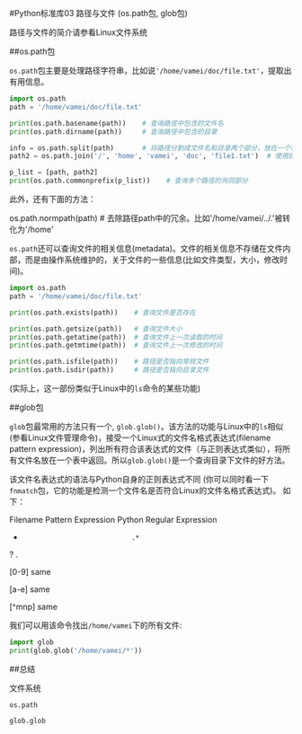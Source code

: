 #Python标准库03 路径与文件 (os.path包, glob包)



 

路径与文件的简介请参看Linux文件系统

 

##os.path包

`os.path`包主要是处理路径字符串，比如说`'/home/vamei/doc/file.txt'`，提取出有用信息。

```python
import os.path
path = '/home/vamei/doc/file.txt'

print(os.path.basename(path))    # 查询路径中包含的文件名
print(os.path.dirname(path))     # 查询路径中包含的目录

info = os.path.split(path)       # 将路径分割成文件名和目录两个部分，放在一个表中返回
path2 = os.path.join('/', 'home', 'vamei', 'doc', 'file1.txt')  # 使用目录名和文件名构成一个路径字符串

p_list = [path, path2]
print(os.path.commonprefix(p_list))    # 查询多个路径的共同部分
```
此外，还有下面的方法：

os.path.normpath(path)   # 去除路径path中的冗余。比如'/home/vamei/../.'被转化为'/home'

 

`os.path`还可以查询文件的相关信息(metadata)。文件的相关信息不存储在文件内部，而是由操作系统维护的，关于文件的一些信息(比如文件类型，大小，修改时间)。

```python
import os.path 
path = '/home/vamei/doc/file.txt'

print(os.path.exists(path))    # 查询文件是否存在

print(os.path.getsize(path))   # 查询文件大小
print(os.path.getatime(path))  # 查询文件上一次读取的时间
print(os.path.getmtime(path))  # 查询文件上一次修改的时间

print(os.path.isfile(path))    # 路径是否指向常规文件
print(os.path.isdir(path))     # 路径是否指向目录文件
```
 (实际上，这一部份类似于Linux中的`ls`命令的某些功能)

 

##glob包

`glob`包最常用的方法只有一个, `glob.glob()`。该方法的功能与Linux中的`ls`相似(参看Linux文件管理命令)，接受一个Linux式的文件名格式表达式(filename pattern expression)，列出所有符合该表达式的文件（与正则表达式类似），将所有文件名放在一个表中返回。所以`glob.glob()`是一个查询目录下文件的好方法。

该文件名表达式的语法与Python自身的正则表达式不同 (你可以同时看一下`fnmatch`包，它的功能是检测一个文件名是否符合Linux的文件名格式表达式)。 如下：

Filename Pattern Expression      Python Regular Expression

*                                .*

?                                .

[0-9]                            same

[a-e]                            same

[^mnp]                           same

 

我们可以用该命令找出`/home/vamei`下的所有文件:
```python
import glob
print(glob.glob('/home/vamei/*'))
``` 

##总结

文件系统

`os.path`

`glob.glob`
